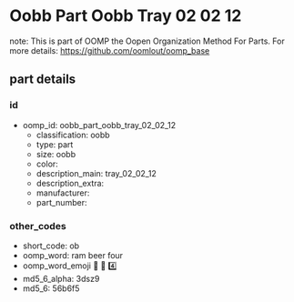 # Oobb Part Oobb Tray 02 02 12  

note: This is part of OOMP the Oopen Organization Method For Parts. For more details: https://github.com/oomlout/oomp_base

##  part details





### id
* oomp_id: oobb_part_oobb_tray_02_02_12
  * classification: oobb
  * type: part
  * size: oobb
  * color: 
  * description_main: tray_02_02_12
  * description_extra: 
  * manufacturer: 
  * part_number: 

### other_codes
* short_code: ob
* oomp_word: ram beer four
* oomp_word_emoji :ram: :beer: :four:
* md5_6_alpha: 3dsz9
* md5_6: 56b6f5